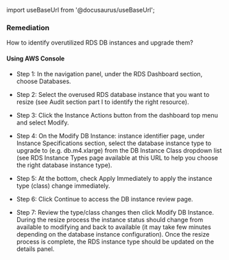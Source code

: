 import useBaseUrl from '@docusaurus/useBaseUrl';

### Remediation
How to identify overutilized RDS DB instances and upgrade them?

#### Using AWS Console

- Step 1: In the navigation panel, under the RDS Dashboard section, choose Databases.

- Step 2: Select the overused RDS database instance that you want to resize (see Audit section part I to identify the right resource).

- Step 3: Click the Instance Actions button from the dashboard top menu and select Modify.

- Step 4: On the Modify DB Instance: instance identifier page, under Instance Specifications section, select the database instance type to upgrade to (e.g. db.m4.xlarge) from the DB Instance Class dropdown list (see RDS Instance Types page available at this URL to help you choose the right database instance type).

- Step 5: At the bottom, check Apply Immediately to apply the instance type (class) change immediately.

- Step 6: Click Continue to access the DB instance review page.

- Step 7: Review the type/class changes then click Modify DB Instance. During the resize process the instance status should change from available to modifying and back to available (it may take few minutes depending on the database instance configuration). Once the resize process is complete, the RDS instance type should be updated on the details panel.
